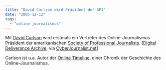 ```yaml
---
title: "David Carlson wird Präsident der SPJ"
date: "2005-12-12"
tags: 
  - "online-journalismus"
---
```


Mit [David Carlson](http://iml.jou.ufl.edu/carlson/bio.shtml) wird erstmals ein Vertreter des Online-Journalismus Präsident der amerikanischen [Society of Professional Journalists](http://www.spj.org/). \[[Digital Deliverance Archive](http://www.digitaldeliverance.com/MT/archives/000619.html), via [CyberJournalist.net](http://www.cyberjournalist.net/news/003087.php)\]

Carlson ist u.a. Autor der [Online Timeline](http://iml.jou.ufl.edu/carlson/timeline.shtml), einer Chronik der Geschichte des Online-Journalismus.
